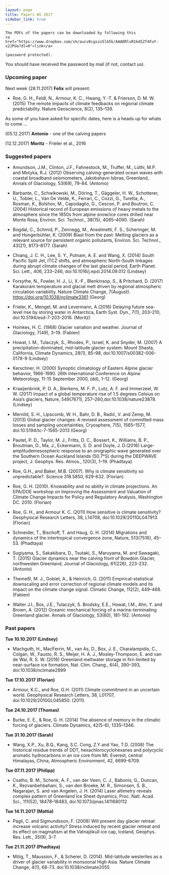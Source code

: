 ```yaml
---
layout: page
title: Papers WS 2017
sidebar_link: true
---
```


<p class="message">

    The PDFs of the papers can be downloaded by following this
    <a href="https://www.dropbox.com/sh/aucv0cgszs5lb5k/AAADRlvR1kdSZf4FuY-x2JPUa?dl=0">link</a>

    (password protected).

</p>

You should have received the password by mail (if not, contact us).


### Upcoming paper

Next week (28.11.2017) **Felix** will present:

- Roe, G. H., Feldl, N., Armour, K. C., Hwang, Y.-T. & Frierson, D. M. W. (2015) 
  The remote impacts of climate feedbacks on regional climate predictability. 
  Nature Geoscience, 8(2), 135–139. 

As some of you have asked for specific dates, here is a heads up for whats to come ...

(05.12.2017) **Antonio** - one of the calving papers 

(12.12.2017) **Moritz** - Frieler et al., 2016 


### Suggested papers

- Amundson, J.M., Clinton, J.F., Fahnestock, M., Truffer, M., Lüthi, M.P. and Motyka, R.J. (2012) 
  Observing calving-generated ocean waves with coastal broadband seismometers, Jakobshavn Isbrae, 
  Greenland, Annals of Glaciology, 53(69), 79-84. (Antonio)
  
- Barbante, C., Schwikowski, M., Döring, T., Gäggeler, H. W., Schotterer, U., 
  Tobler, L., Van De Velde, K., Ferrari, C., Cozzi, G., Turetta, A., Rosman, K., Bolshov, M., 
  Capodaglio, G., Cescon, P. and Boutron, C. (2004) Historical record of European emissions 
  of heavy metals to the atmosphere since the 1650s from alpine snow/ice cores drilled near 
  Monte Rosa, Environ. Sci. Technol., 38(15), 4085–4090. (Sarah)

- Bogdal, C., Schmid, P., Zennegg, M., Anselmetti, F. S., Scheringer, M. and Hungerbühler, K.
  (2009) Blast from the past: Melting glaciers as a relevant source for persistent organic pollutants, 
  Environ. Sci. Technol., 43(21), 8173–8177. (Sarah)
  
- Chiang, J. C. H., Lee, S. Y., Putnam, A. E. and Wang, X. (2014) South Pacific Split Jet, 
  ITCZ shifts, and atmospheric North-South linkages during abrupt climate changes of the 
  last glacial period, Earth Planet. Sci. Lett., 406, 233–246, doi:10.1016/j.epsl.2014.09.012 (Lindsey)
  
- Forsythe, N., Fowler, H. J., Li, X.-F., Blenkinsop, S., & Pritchard, D. (2017) 
  Karakoram temperature and glacial melt driven by regional atmospheric circulation 
  variability. Nature Climate Change, 7(August). https://doi.org/10.1038/nclimate3361
  (Georg)

- Frieler, K., Mengel, M. and Levermann, A.(2016) Delaying future sea-level rise by storing water in 
  Antarctica, Earth Syst. Dyn., 7(1), 203–210, doi:10.5194/esd-7-203-2016. (Moritz)

- Hoinkes, H. C. (1968) Glacier variation and weather.
  Journal of Glaciology, 7(49), 3–19. (Fabien)
  
- Howat, I. M., Tulaczyk, S., Rhodes, P., Israel, K. and Snyder, M. (2007) A precipitation-dominated, 
  mid-latitude glacier system: Mount Shasta, California, Climate Dynamics, 28(1), 85–98, 
  doi:10.1007/s00382-006-0178-9 (Lindsey)

- Kerschner, H. (2000) Synoptic climatology of Eastern Alpine glacier
  behavior, 1966-1990. 26th International Conference on Alpine Meteorology,
  11-15 September 2000, (dd), 1–12. (Georg)
  
- Kraaijenbrink, P. D. A., Bierkens, M. F. P., Lutz, A. F. and Immerzeel, W. W. (2017)
  Impact of a global temperature rise of 1.5 degrees Celsius on Asia’s glaciers, Nature, 
  549(7671), 257–260,doi:10.1038/nature23878. (Lindsey)

- Mernild, S. H., Lipscomb, W. H., Bahr, D. B., Radić, V. and Zemp, M. (2013) Global
  glacier changes: A revised assessment of committed mass losses and sampling
  uncertainties, Cryosphere, 7(5), 1565–1577, doi:10.5194/tc-7-1565-2013 (Georg)
  
- Pautet, P. D., Taylor, M. J., Fritts, D. C., Bossert, K., Williams, B. P., Broutman, 
  D., Ma, J., Eckermann, S. D. and Doyle, J. D.(2016) Large-amplitudemesospheric response to 
  an orographic wave generated over the Southern Ocean Auckland Islands (50.7°S) during 
  the DEEPWAVE project, J. Geophys. Res. Atmos., 120(3), 1–19. (Phadtaya)
  
- Roe, G.H., and Baker, M.B. (2007). Why is climate sensitivity so
  unpredictable?. Science 318.5850, 629-632. (Florian)

- Roe, G. H. (2010). Knowability and no ability in climate projections. An
  EPA/DOE workshop on Improving the Assessment and Valuation of Climate
  Change Impacts for Policy and Regulatory Analysis, Washington DC. 2010. (Florian)
  
- Roe, G. H., and Armour  K. C. (2011) How sensitive is climate sensitivity?
  Geophysical Research Letters, 38, L14708, doi:10.1029/2011GL047913. (Florian)

- Schneider, T., Bischoff, T. and Haug, G. H. (2014) Migrations and dynamics of the 
  intertropical convergence zone, Nature, 513(7516), 45–53. (Phadtaya)
  
- Sugiyama, S., Sakakibara, D., Tsutaki, S., Maruyama, M. and Sawagaki, T. (2015)
  Glacier dynamics near the calving front of Bowdoin Glacier, northwesten Greenland,
  Journal of Glaciology, 61(226), 223-232. (Antonio)

- Themeßl, M. J., Gobiet, A., & Heinrich, G. (2011) Empirical-statistical
  downscaling and error correction of regional climate models and its impact
  on the climate change signal. Climatic Change, 112(2), 449–468. (Fabien)
  
- Walter J.I., Box, J.E., Tulaczyk, S. Brodsky, E.E., Howat, I.M., Ahn, Y. and Brown,
  A. (2012) Oceanic mechanical forcing of a marine-terminating Greenland glacier.
  Annals of Glaciology, 53(60), 181-192. (Antonio)

### Past papers

**Tue 10.10.2017 (Lindsey)**

- Machguth, H., MacFerrin, M., van As, D., Box, J. E., Charalampidis, C., Colgan, W., 
  Fausto, R. S., Meijer, H. A. J., Mosley-Thompson, E. and van de Wal, R. S. W. (2016) 
  Greenland meltwater storage in firn limited by near-surface ice formation, 
  Nat. Clim. Chang., 6(4), 390–393, doi:10.1038/nclimate2899
  
**Tue 17.10.2017 (Florian)**

- Armour, K.C., and Roe, G.H. (2011) Climate commitment in an uncertain world. 
  Geophysical Research Letters, 38, L01707, doi:10.1029/2010GL045850. (2011). 
  
**Tue 24.10.2017 (Thomas)**

- Burke, E. E., & Roe, G. H. (2014) The absence of memory in the climatic
  forcing of glaciers. Climate Dynamics, 42(5-6), 1335–1346.
  
**Tue 31.10.2017 (Sarah)**
  
- Wang, X.P., Xu, B.Q., Kang, S.C. Cong, Z.Y and Yao, T.D. (2008) The historical residue 
  trends of DDT, hexachlorocyclohexanes and polycyclic aromatic hydrocarbons in an ice core 
  from Mt. Everest, central Himalayas, China, Atmospheric Environment, 42, 6699-6709.
  
**Tue 07.11.2017 (Philipp)**
- Csatho, B. M., Schenk, A. F., van der Veen, C. J., Babonis, G., Duncan, K., Rezvanbehbahani, S., 
  van den Broeke, M. R., Simonsen, S. B., Nagarajan, S. and van Angelen, J. H. (2014) Laser altimetry 
  reveals complex pattern of Greenland Ice Sheet dynamics, Proc. Natl. Acad. Sci., 111(52), 18478–18483,
  doi:10.1073/pnas.1411680112
  
**Tue 14.11.2017 (Mattia)**
- Pagli, C. and Sigmundsson, F. (2008) Will present day glacier retreat increase 
  volcanic activity? Stress induced by recent glacier retreat and its effect on 
  magmatism at the Vatnajökull ice cap, Iceland, Geophys. Res. Lett., 35(9), 3–7.
  
**Tue 21.11.2017 (Phadtaya)**
- Mölg, T., Maussion, F., & Scherer, D. (2014). Mid-latitude westerlies as a driver 
  of glacier variability in monsoonal High Asia. Nature Climate Change, 4(1), 68-73. 
  doi:10.1038/nclimate2055 

